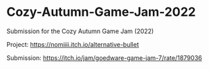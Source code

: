 # Cozy-Autumn-Game-Jam-2022
Submission for the Cozy Autumn Game Jam (2022)

Project: https://nomiiii.itch.io/alternative-bullet

Submission: https://itch.io/jam/goedware-game-jam-7/rate/1879036
